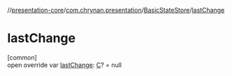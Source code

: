 //[presentation-core](../../../index.md)/[com.chrynan.presentation](../index.md)/[BasicStateStore](index.md)/[lastChange](last-change.md)

# lastChange

[common]\
open override var [lastChange](last-change.md): [C](index.md)? = null
